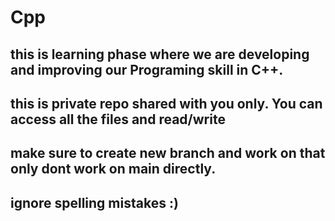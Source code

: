 # Cpp

## this is learning phase where we are developing and improving our Programing skill in C++.

## this is private repo shared with you only. You can access all the files and read/write 

## make sure to create new branch and work on that only dont work on main directly.

## ignore spelling mistakes :)